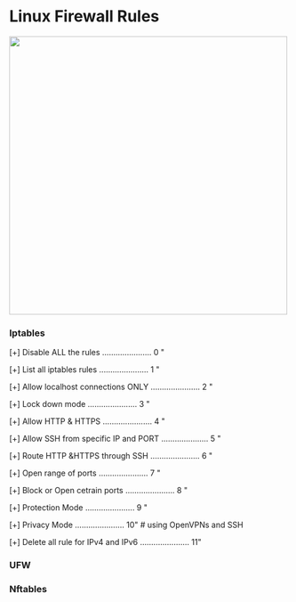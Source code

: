 
# Linux Firewall Rules 


<img src="https://upload.wikimedia.org/wikipedia/commons/thumb/e/eb/Gateway_firewall.svg/1200px-Gateway_firewall.svg.png" width="500px">

### Iptables

[+] Disable ALL the rules                  ......................  0 "

[+] List all iptables rules                ......................  1 "

[+] Allow localhost connections ONLY       ......................  2 "

[+] Lock down mode                         ......................  3 "

[+] Allow HTTP & HTTPS                     ......................  4 "

[+] Allow SSH from specific IP and PORT    .....................   5 "

[+] Route HTTP &HTTPS  through SSH         ......................  6 "

[+] Open range of ports                    ......................  7 "

[+] Block or Open cetrain ports            ......................  8 "

[+] Protection Mode                        ......................  9 "

[+] Privacy Mode                           ......................  10" # using OpenVPNs and SSH

[+] Delete all rule for IPv4 and IPv6      ......................  11"




### UFW

### Nftables 

















